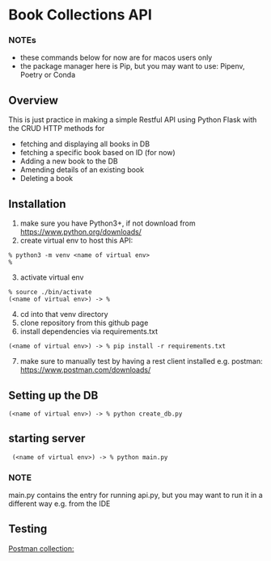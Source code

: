 # Book Collections API

### NOTEs 

- these commands below for now are for macos users only
- the package manager here is Pip, but you may want to use: Pipenv, Poetry or Conda

## Overview

This is just practice in making a simple Restful API using Python Flask with the CRUD HTTP methods for

- fetching and displaying all books in DB
- fetching a specific book based on ID (for now)
- Adding a new book to the DB
- Amending details of an existing book
- Deleting a book

## Installation

1) make sure you have Python3+, if not download from https://www.python.org/downloads/
2) create virtual env to host this API:

```
% python3 -m venv <name of virtual env>
% 
```
3) activate virtual env

```
% source ./bin/activate
(<name of virtual env>) -> % 
```

4) cd into that venv directory
5) clone repository from this github page
6) install dependencies via requirements.txt 

```
(<name of virtual env>) -> % pip install -r requirements.txt
```
7) make sure to manually test by having a rest client installed e.g. postman: https://www.postman.com/downloads/

## Setting up the DB

```
(<name of virtual env>) -> % python create_db.py
```

## starting server 

```
 (<name of virtual env>) -> % python main.py

```

### NOTE

main.py contains the entry for running api.py, but you may want to run it in a different way e.g. from the IDE

## Testing

[Postman collection:](https://links.getpostman.com/ls/click?upn=u001.F5oWY2bDM9VsP1yDsg8sVwbp02kBiB-2Brbep9vOjGrAuky9qiMFEKQ093BAloMZP7CKCBxG3x6tDVK-2Ft-2FRoBOuYT4qTY-2BmSGV0lMXmcrjNRR5vIKn7zzRrJyF6zxtBJuUv5TbdvzDzDQ8q1rSnRbBc3zUBMs3wh2DThahnOdd-2Bk4-3D3LC6_n-2BeqlLgD0qEaxBpsPuv9qwFtH8ct1MtdSJUnkABiW1dYLgvhNA9kjkUs5gxsvbhCWQJ2kUYYdvNqkt3apT58MFfArsNDyn1RAguc2tk4k5jcaGoFkeZKgLFFbj-2B9qs9ezMQP9geTj3TReCTS0xrL5-2Bhma1imS3hZAUs-2FsEcboXguKwDKnURqgiWdoSKIZFn3FeCaRsie641goTYBbybFQu4jlI1RMte31IFvCllOmZQVoRCeHQ271BJP4ypMwUrs9-2FnqxmDk-2BR3IClntFqpo7aCvRfVMW7FinLfLf-2BWl06DmRlMti9E2NXgIt4y4wf2eRjabWrz7lvO8JMOaJBe5DIwt63-2B2Tvepexyz-2Fvhq1uOlhl3npVkaNzIrCEvDzdF9gkDKSZuMeHev0E-2BGY5MO13uQFQ2XEgPyf5fnPQf-2FNNc-3D)





